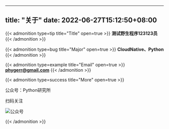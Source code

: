 <!--
 * @Author: zhanghan
 * @Date: 2025-05-23 14:05:16
 * @LastEditors: zhanghan
 * @LastEditTime: 2025-05-23 14:22:31
 * @FilePath: \hugo_test\content\about.md
 * @Description: 
-->
---
title: "关于"
date: 2022-06-27T15:12:50+08:00
---

{{< admonition type=tip title="Title" open=true >}}
**测试野生程序123123员**
{{< /admonition >}}


{{< admonition type=bug title="Major" open=true >}}
**CloudNative、Python**
{{< /admonition >}}


{{< admonition type=example title="Email" open=true >}}
**phygerr@gmail.com**
{{< /admonition >}}


{{< admonition type=success title="More" open=true >}}

公众号：Python研究所

扫码关注

![公众号](/static/vx.jpg)

{{< /admonition >}}
